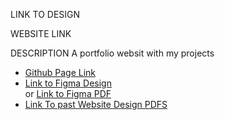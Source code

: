 
LINK TO DESIGN

WEBSITE LINK

DESCRIPTION
A portfolio websit with my projects
<ul>
<li> <a href="https://lonialnor.github.io/Portfolio/portfolio.html">Github Page Link</a> </li>
<li> <a href="  https://www.figma.com/file/7RQoeosilFglXHuPlJeBBw/Portfolio-design?node-id=0%3A1">Link to Figma Design</a> </li> or <a href="https://github.com/lonialnor/FinalProject/blob/main/FinalProject%20Figma%20Design.pdf">Link to Figma PDF</a>
 <li> <a href=https://github.com/lonialnor/FinalProject/blob/main/FinalProject%20Past%20Website.pdf>Link To past Website Design PDFS </a> </li>
 </ul>
